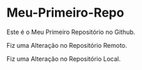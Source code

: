 # Meu-Primeiro-Repo
Este é o Meu Primeiro Repositório no Github.

Fiz uma Alteração no Repositório Remoto.

Fiz uma Alteração no Repositório Local.
